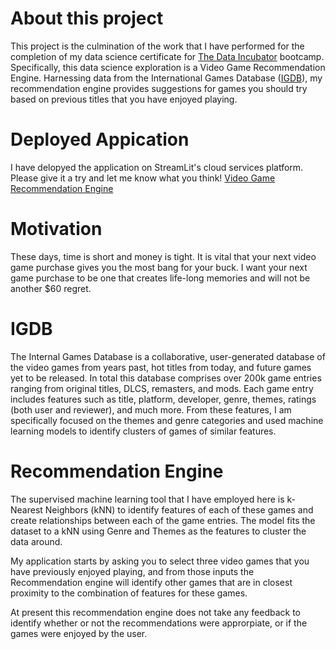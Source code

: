 # About this project
This project is the culmination of the work that I have performed for the completion of my data science certificate for [The Data Incubator](https://www.thedataincubator.com/) bootcamp. Specifically, this data science exploration is a Video Game Recommendation Engine. Harnessing data from the International Games Database ([IGDB](https://www.igdb.com/)), my recommendation engine provides suggestions for games you should try based on previous titles that you have enjoyed playing.

# Deployed Appication
I have delopyed the application on StreamLit's cloud services platform. Please give it a try and let me know what you think! [Video Game Recommendation Engine](https://djsmith17-tdi-capstone--video-game-recommendation-engine-qj8w1q.streamlitapp.com/)

# Motivation
These days, time is short and money is tight. It is vital that your next video game purchase gives you the most bang for your buck. I want your next game purchase to be one that creates life-long memories and will not be another $60 regret.

# IGDB
The Internal Games Database is a collaborative, user-generated database of the video games from years past, hot titles from today, and future games yet to be released. In total this database comprises over 200k game entries ranging from original titles, DLCS, remasters, and mods. Each game entry includes features such as title, platform, developer, genre, themes, ratings (both user and reviewer), and much more. From these features, I am specifically focused on the themes and genre categories and used machine learning models to identify clusters of games of similar features. 

# Recommendation Engine
The supervised machine learning tool that I have employed here is k-Nearest Neighbors (kNN) to identify features of each of these games and create relationships between each of the game entries. The model fits the dataset to a kNN using Genre and Themes as the features to cluster the data around.  

My application starts by asking you to select three video games that you have previously enjoyed playing, and from those inputs the Recommendation engine will identify other games that are in closest proximity to the combination of features for these games.  

At present this recommendation engine does not take any feedback to identify whether or not the recommendations were approrpiate, or if the games were enjoyed by the user. 